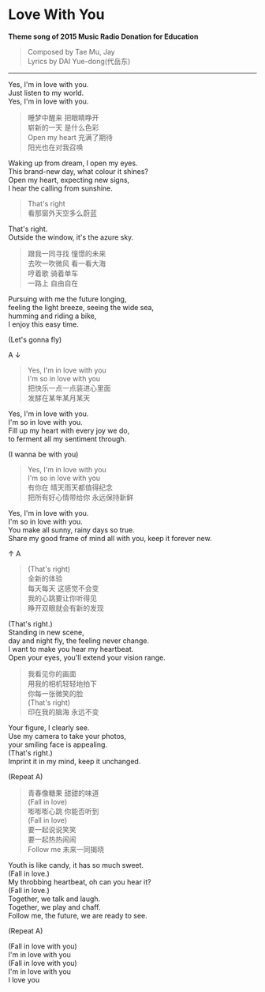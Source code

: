# Love With You

**Theme song of 2015 Music Radio Donation for Education**

> Composed by Tae Mu, Jay  
> Lyrics by DAI Yue-dong(代岳东)

---

Yes, I'm in love with you.  
Just listen to my world.  
Yes, I'm in love with you.

> 睡梦中醒来 把眼睛睁开  
崭新的一天 是什么色彩  
Open my heart 充满了期待  
阳光也在对我召唤

Waking up from dream, I open my eyes.  
This brand-new day, what colour it shines?  
Open my heart, expecting new signs,  
I hear the calling from sunshine.

> That's right  
看那窗外天空多么蔚蓝

That's right.  
Outside the window, it's the azure sky.

> 跟我一同寻找 憧憬的未来  
去吹一吹微风 看一看大海  
哼着歌 骑着单车  
一路上 自由自在

Pursuing with me the future longing,  
feeling the light breeze, seeing the wide sea,  
humming and riding a bike,  
I enjoy this easy time.

(Let's gonna fly)

A ↓

> Yes, I'm in love with you  
I'm so in love with you  
把快乐一点一点装进心里面  
发酵在某年某月某天

Yes, I'm in love with you.  
I'm so in love with you.  
Fill up my heart with every joy we do,  
to ferment all my sentiment through.

(I wanna be with you)

> Yes, I'm in love with you  
I'm so in love with you  
有你在 晴天雨天都值得纪念  
把所有好心情带给你 永远保持新鲜

Yes, I'm in love with you.  
I'm so in love with you.  
You make all sunny, rainy days so true.  
Share my good frame of mind all with you, keep it forever new.

↑ A

> (That's right)  
全新的体验  
每天每天 这感觉不会变  
我的心跳要让你听得见  
睁开双眼就会有新的发现

(That's right.)  
Standing in new scene,  
day and night fly, the feeling never change.  
I want to make you hear my heartbeat.  
Open your eyes, you'll extend your vision range.

> 我看见你的画面  
用我的相机轻轻地拍下  
你每一张微笑的脸  
(That's right)  
印在我的脑海 永远不变

Your figure, I clearly see.  
Use my camera to take your photos,  
your smiling face is appealing.  
(That's right.)  
Imprint it in my mind, keep it unchanged.

(Repeat A)

> 青春像糖果 甜甜的味道  
(Fall in love)  
嘭嘭嘭心跳 你能否听到  
(Fall in love)  
要一起说说笑笑  
要一起热热闹闹  
Follow me 未来一同揭晓

Youth is like candy, it has so much sweet.  
(Fall in love.)  
My throbbing heartbeat, oh can you hear it?  
(Fall in love.)  
Together, we talk and laugh.  
Together, we play and chaff.  
Follow me, the future, we are ready to see.

(Repeat A)

(Fall in love with you)  
I'm in love with you  
(Fall in love with you)  
I'm in love with you  
I love you
